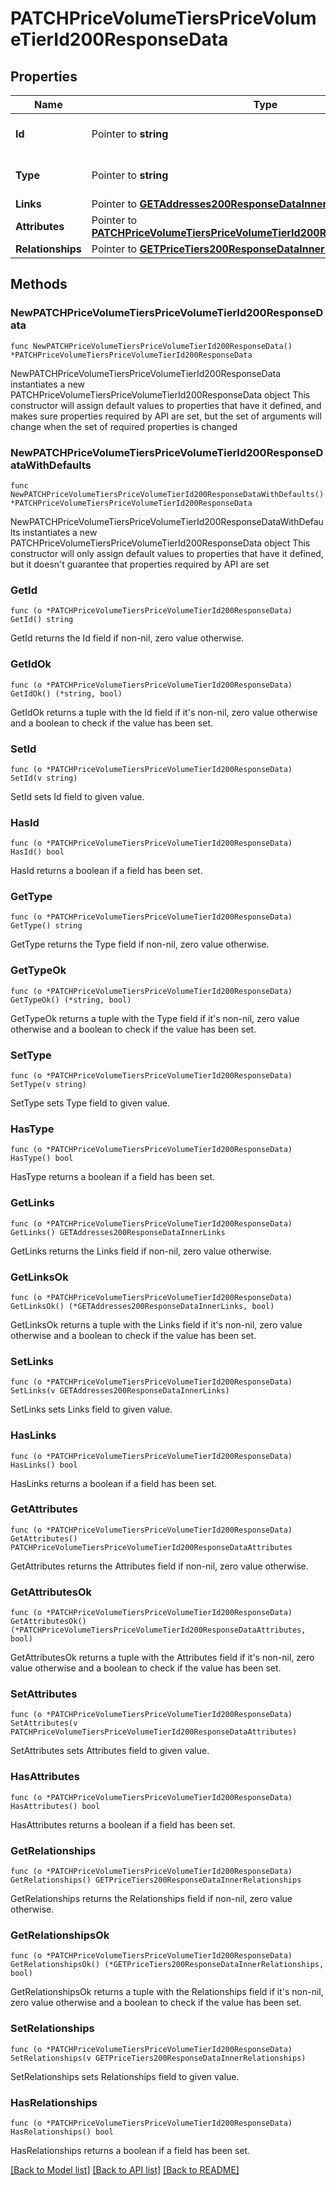# PATCHPriceVolumeTiersPriceVolumeTierId200ResponseData

## Properties

Name | Type | Description | Notes
------------ | ------------- | ------------- | -------------
**Id** | Pointer to **string** | The resource&#39;s id | [optional] 
**Type** | Pointer to **string** | The resource&#39;s type | [optional] 
**Links** | Pointer to [**GETAddresses200ResponseDataInnerLinks**](GETAddresses200ResponseDataInnerLinks.md) |  | [optional] 
**Attributes** | Pointer to [**PATCHPriceVolumeTiersPriceVolumeTierId200ResponseDataAttributes**](PATCHPriceVolumeTiersPriceVolumeTierId200ResponseDataAttributes.md) |  | [optional] 
**Relationships** | Pointer to [**GETPriceTiers200ResponseDataInnerRelationships**](GETPriceTiers200ResponseDataInnerRelationships.md) |  | [optional] 

## Methods

### NewPATCHPriceVolumeTiersPriceVolumeTierId200ResponseData

`func NewPATCHPriceVolumeTiersPriceVolumeTierId200ResponseData() *PATCHPriceVolumeTiersPriceVolumeTierId200ResponseData`

NewPATCHPriceVolumeTiersPriceVolumeTierId200ResponseData instantiates a new PATCHPriceVolumeTiersPriceVolumeTierId200ResponseData object
This constructor will assign default values to properties that have it defined,
and makes sure properties required by API are set, but the set of arguments
will change when the set of required properties is changed

### NewPATCHPriceVolumeTiersPriceVolumeTierId200ResponseDataWithDefaults

`func NewPATCHPriceVolumeTiersPriceVolumeTierId200ResponseDataWithDefaults() *PATCHPriceVolumeTiersPriceVolumeTierId200ResponseData`

NewPATCHPriceVolumeTiersPriceVolumeTierId200ResponseDataWithDefaults instantiates a new PATCHPriceVolumeTiersPriceVolumeTierId200ResponseData object
This constructor will only assign default values to properties that have it defined,
but it doesn't guarantee that properties required by API are set

### GetId

`func (o *PATCHPriceVolumeTiersPriceVolumeTierId200ResponseData) GetId() string`

GetId returns the Id field if non-nil, zero value otherwise.

### GetIdOk

`func (o *PATCHPriceVolumeTiersPriceVolumeTierId200ResponseData) GetIdOk() (*string, bool)`

GetIdOk returns a tuple with the Id field if it's non-nil, zero value otherwise
and a boolean to check if the value has been set.

### SetId

`func (o *PATCHPriceVolumeTiersPriceVolumeTierId200ResponseData) SetId(v string)`

SetId sets Id field to given value.

### HasId

`func (o *PATCHPriceVolumeTiersPriceVolumeTierId200ResponseData) HasId() bool`

HasId returns a boolean if a field has been set.

### GetType

`func (o *PATCHPriceVolumeTiersPriceVolumeTierId200ResponseData) GetType() string`

GetType returns the Type field if non-nil, zero value otherwise.

### GetTypeOk

`func (o *PATCHPriceVolumeTiersPriceVolumeTierId200ResponseData) GetTypeOk() (*string, bool)`

GetTypeOk returns a tuple with the Type field if it's non-nil, zero value otherwise
and a boolean to check if the value has been set.

### SetType

`func (o *PATCHPriceVolumeTiersPriceVolumeTierId200ResponseData) SetType(v string)`

SetType sets Type field to given value.

### HasType

`func (o *PATCHPriceVolumeTiersPriceVolumeTierId200ResponseData) HasType() bool`

HasType returns a boolean if a field has been set.

### GetLinks

`func (o *PATCHPriceVolumeTiersPriceVolumeTierId200ResponseData) GetLinks() GETAddresses200ResponseDataInnerLinks`

GetLinks returns the Links field if non-nil, zero value otherwise.

### GetLinksOk

`func (o *PATCHPriceVolumeTiersPriceVolumeTierId200ResponseData) GetLinksOk() (*GETAddresses200ResponseDataInnerLinks, bool)`

GetLinksOk returns a tuple with the Links field if it's non-nil, zero value otherwise
and a boolean to check if the value has been set.

### SetLinks

`func (o *PATCHPriceVolumeTiersPriceVolumeTierId200ResponseData) SetLinks(v GETAddresses200ResponseDataInnerLinks)`

SetLinks sets Links field to given value.

### HasLinks

`func (o *PATCHPriceVolumeTiersPriceVolumeTierId200ResponseData) HasLinks() bool`

HasLinks returns a boolean if a field has been set.

### GetAttributes

`func (o *PATCHPriceVolumeTiersPriceVolumeTierId200ResponseData) GetAttributes() PATCHPriceVolumeTiersPriceVolumeTierId200ResponseDataAttributes`

GetAttributes returns the Attributes field if non-nil, zero value otherwise.

### GetAttributesOk

`func (o *PATCHPriceVolumeTiersPriceVolumeTierId200ResponseData) GetAttributesOk() (*PATCHPriceVolumeTiersPriceVolumeTierId200ResponseDataAttributes, bool)`

GetAttributesOk returns a tuple with the Attributes field if it's non-nil, zero value otherwise
and a boolean to check if the value has been set.

### SetAttributes

`func (o *PATCHPriceVolumeTiersPriceVolumeTierId200ResponseData) SetAttributes(v PATCHPriceVolumeTiersPriceVolumeTierId200ResponseDataAttributes)`

SetAttributes sets Attributes field to given value.

### HasAttributes

`func (o *PATCHPriceVolumeTiersPriceVolumeTierId200ResponseData) HasAttributes() bool`

HasAttributes returns a boolean if a field has been set.

### GetRelationships

`func (o *PATCHPriceVolumeTiersPriceVolumeTierId200ResponseData) GetRelationships() GETPriceTiers200ResponseDataInnerRelationships`

GetRelationships returns the Relationships field if non-nil, zero value otherwise.

### GetRelationshipsOk

`func (o *PATCHPriceVolumeTiersPriceVolumeTierId200ResponseData) GetRelationshipsOk() (*GETPriceTiers200ResponseDataInnerRelationships, bool)`

GetRelationshipsOk returns a tuple with the Relationships field if it's non-nil, zero value otherwise
and a boolean to check if the value has been set.

### SetRelationships

`func (o *PATCHPriceVolumeTiersPriceVolumeTierId200ResponseData) SetRelationships(v GETPriceTiers200ResponseDataInnerRelationships)`

SetRelationships sets Relationships field to given value.

### HasRelationships

`func (o *PATCHPriceVolumeTiersPriceVolumeTierId200ResponseData) HasRelationships() bool`

HasRelationships returns a boolean if a field has been set.


[[Back to Model list]](../README.md#documentation-for-models) [[Back to API list]](../README.md#documentation-for-api-endpoints) [[Back to README]](../README.md)


